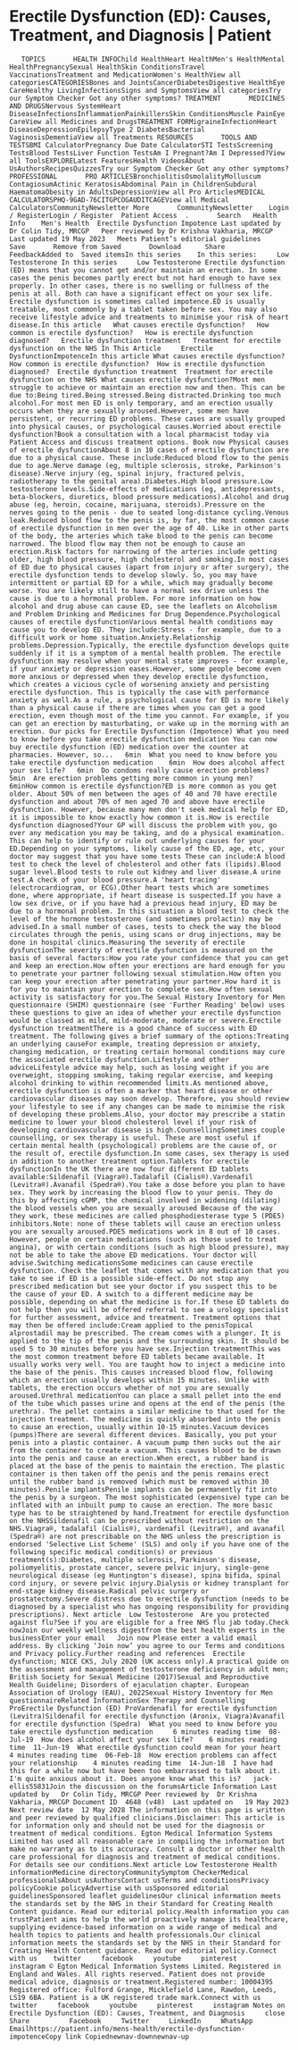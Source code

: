 # Erectile Dysfunction (ED): Causes, Treatment, and Diagnosis | Patient

       TOPICS       HEALTH INFOChild HealthHeart HealthMen's HealthMental HealthPregnancySexual HealthSkin ConditionsTravel VaccinationsTreatment and MedicationWomen's HealthView all categoriesCATEGORIESBones and JointsCancerDiabetesDigestive HealthEye CareHealthy LivingInfectionsSigns and SymptomsView all categoriesTry our Symptom Checker Got any other symptoms? TREATMENT       MEDICINES AND DRUGSNervous SystemHeart DiseaseInfectionsInflammationPainkillersSkin ConditionsMuscle PainEye CareView all Medicines and DrugsTREATMENT FORMigraineInfectionHeart DiseaseDepressionEpilepsyType 2 DiabetesBacterial VaginosisDementiaView all Treatments RESOURCES       TOOLS AND TESTSBMI CalculatorPregnancy Due Date CalculatorSTI TestsScreening TestsBlood TestsLiver Function TestsAm I Pregnant?Am I Depressed?View all ToolsEXPLORELatest FeaturesHealth VideosAbout UsAuthorsRecipesQuizzesTry our Symptom Checker Got any other symptoms? PROFESSIONAL       PRO ARTICLESBronchiolitisOsmolalityMolluscum ContagiosumActinic KeratosisAbdominal Pain in ChildrenSubdural HaematomaObesity in AdultsDepressionView all Pro ArticlesMEDICAL CALCULATORSPHQ-9GAD-76CITGPCOGAUDITCAGEView all Medical CalculatorsCommunityNewsletter More       CommunityNewsletter    Login / RegisterLogin / Register  Patient Access  .       Search   Health Info    Men's Health  Erectile Dysfunction Impotence Last updated by Dr Colin Tidy, MRCGP   Peer reviewed by Dr Krishna Vakharia, MRCGP  Last updated 19 May 2023   Meets Patient’s editorial guidelines            Save       Remove from Saved       Download      Share      FeedbackAdded to  Saved itemsIn this series    In this series:     Low Testosterone In this series     Low Testosterone Erectile dysfunction (ED) means that you cannot get and/or maintain an erection. In some cases the penis becomes partly erect but not hard enough to have sex properly. In other cases, there is no swelling or fullness of the penis at all. Both can have a significant effect on your sex life. Erectile dysfunction is sometimes called impotence.ED is usually treatable, most commonly by a tablet taken before sex. You may also receive lifestyle advice and treatments to minimise your risk of heart disease.In this article   What causes erectile dysfunction?   How common is erectile dysfunction?   How is erectile dysfunction diagnosed?   Erectile dysfunction treatment   Treatment for erectile dysfunction on the NHS In This Article     Erectile DysfunctionImpotenceIn this article What causes erectile dysfunction?  How common is erectile dysfunction?  How is erectile dysfunction diagnosed?  Erectile dysfunction treatment  Treatment for erectile dysfunction on the NHS What causes erectile dysfunction?Most men struggle to achieve or maintain an erection now and then. This can be due to:Being tired.Being stressed.Being distracted.Drinking too much alcohol.For most men ED is only temporary, and an erection usually occurs when they are sexually aroused.However, some men have persistent, or recurring ED problems. These cases are usually grouped into physical causes, or psychological causes.Worried about erectile dysfunction?Book a consultation with a local pharmacist today via Patient Access and discuss treatment options. Book now Physical causes of erectile dysfunctionAbout 8 in 10 cases of erectile dysfunction are due to a physical cause. These include:Reduced blood flow to the penis due to age.Nerve damage (eg, multiple sclerosis, stroke, Parkinson's disease).Nerve injury (eg, spinal injury, fractured pelvis, radiotherapy to the genital area).Diabetes.High blood pressure.Low testosterone levels.Side-effects of medications (eg, antidepressants, beta-blockers, diuretics, blood pressure medications).Alcohol and drug abuse (eg, heroin, cocaine, marijuana, steroids).Pressure on the nerves going to the penis - due to seated long-distance cycling.Venous leak.Reduced blood flow to the penis is, by far, the most common cause of erectile dysfunction in men over the age of 40. Like in other parts of the body, the arteries which take blood to the penis can become narrowed. The blood flow may then not be enough to cause an erection.Risk factors for narrowing of the arteries include getting older, high blood pressure, high cholesterol and smoking.In most cases of ED due to physical causes (apart from injury or after surgery), the erectile dysfunction tends to develop slowly. So, you may have intermittent or partial ED for a while, which may gradually become worse. You are likely still to have a normal sex drive unless the cause is due to a hormonal problem. For more information on how alcohol and drug abuse can cause ED, see the leaflets on Alcoholism and Problem Drinking and Medicines for Drug Dependence.Psychological causes of erectile dysfunctionVarious mental health conditions may cause you to develop ED. They include:Stress - for example, due to a difficult work or home situation.Anxiety.Relationship problems.Depression.Typically, the erectile dysfunction develops quite suddenly if it is a symptom of a mental health problem. The erectile dysfunction may resolve when your mental state improves - for example, if your anxiety or depression eases.However, some people become even more anxious or depressed when they develop erectile dysfunction, which creates a vicious cycle of worsening anxiety and persisting erectile dysfunction. This is typically the case with performance anxiety as well.As a rule, a psychological cause for ED is more likely than a physical cause if there are times when you can get a good erection, even though most of the time you cannot. For example, if you can get an erection by masturbating, or wake up in the morning with an erection. Our picks for Erectile Dysfunction (Impotence) What you need to know before you take erectile dysfunction medication You can now buy erectile dysfunction (ED) medication over the counter at pharmacies. However, so...   6min  What you need to know before you take erectile dysfunction medication    6min  How does alcohol affect your sex life?   6min  Do condoms really cause erection problems?   5min  Are erection problems getting more common in young men?   6minHow common is erectile dysfunction?ED is more common as you get older. About 50% of men between the ages of 40 and 70 have erectile dysfunction and about 70% of men aged 70 and above have erectile dysfunction. However, because many men don't seek medical help for ED, it is impossible to know exactly how common it is.How is erectile dysfunction diagnosed?Your GP will discuss the problem with you, go over any medication you may be taking, and do a physical examination. This can help to identify or rule out underlying causes for your ED.Depending on your symptoms, likely cause of the ED, age, etc, your doctor may suggest that you have some tests These can include:A blood test to check the level of cholesterol and other fats (lipids).Blood sugar level.Blood tests to rule out kidney and liver disease.A urine test.A check of your blood pressure.A 'heart tracing' (electrocardiogram, or ECG).Other heart tests which are sometimes done, where appropriate, if heart disease is suspected.If you have a low sex drive, or if you have had a previous head injury, ED may be due to a hormonal problem. In this situation a blood test to check the level of the hormone testosterone (and sometimes prolactin) may be advised.In a small number of cases, tests to check the way the blood circulates through the penis, using scans or drug injections, may be done in hospital clinics.Measuring the severity of erectile dysfunctionThe severity of erectile dysfunction is measured on the basis of several factors:How you rate your confidence that you can get and keep an erection.How often your erections are hard enough for you to penetrate your partner following sexual stimulation.How often you can keep your erection after penetrating your partner.How hard it is for you to maintain your erection to complete sex.How often sexual activity is satisfactory for you.The Sexual History Inventory for Men questionnaire (SHIM) questionnaire (see 'Further Reading' below) uses these questions to give an idea of whether your erectile dysfunction would be classed as mild, mild-moderate, moderate or severe.Erectile dysfunction treatmentThere is a good chance of success with ED treatment. The following gives a brief summary of the options:Treating an underlying causeFor example, treating depression or anxiety, changing medication, or treating certain hormonal conditions may cure the associated erectile dysfunction.Lifestyle and other adviceLifestyle advice may help, such as losing weight if you are overweight, stopping smoking, taking regular exercise, and keeping alcohol drinking to within recommended limits.As mentioned above, erectile dysfunction is often a marker that heart disease or other cardiovascular diseases may soon develop. Therefore, you should review your lifestyle to see if any changes can be made to minimise the risk of developing these problems.Also, your doctor may prescribe a statin medicine to lower your blood cholesterol level if your risk of developing cardiovascular disease is high.CounsellingSometimes couple counselling, or sex therapy is useful. These are most useful if certain mental health (psychological) problems are the cause of, or the result of, erectile dysfunction.In some cases, sex therapy is used in addition to another treatment option.Tablets for erectile dysfunctionIn the UK there are now four different ED tablets available:Sildenafil (Viagra®).Tadalafil (Cialis®).Vardenafil (Levitra®).Avanafil (Spedra®).You take a dose before you plan to have sex. They work by increasing the blood flow to your penis. They do this by affecting cGMP, the chemical involved in widening (dilating) the blood vessels when you are sexually aroused Because of the way they work, these medicines are called phosphodiesterase type 5 (PDE5) inhibitors.Note: none of these tablets will cause an erection unless you are sexually aroused.PDE5 medications work in 8 out of 10 cases. However, people on certain medications (such as those used to treat angina), or with certain conditions (such as high blood pressure), may not be able to take the above ED medications. Your doctor will advise.Switching medicationsSome medicines can cause erectile dysfunction. Check the leaflet that comes with any medication that you take to see if ED is a possible side-effect. Do not stop any prescribed medication but see your doctor if you suspect this to be the cause of your ED. A switch to a different medicine may be possible, depending on what the medicine is for.If these ED tablets do not help then you will be offered referral to see a urology specialist for further assessment, advice and treatment. Treatment options that may then be offered include:Cream applied to the penisTopical alprostadil may be prescribed. The cream comes with a plunger. It is applied to the tip of the penis and the surrounding skin. It should be used 5 to 30 minutes before you have sex.Injection treatmentThis was the most common treatment before ED tablets became available. It usually works very well. You are taught how to inject a medicine into the base of the penis. This causes increased blood flow, following which an erection usually develops within 15 minutes. Unlike with tablets, the erection occurs whether of not you are sexually aroused.Urethral medicationYou can place a small pellet into the end of the tube which passes urine and opens at the end of the penis (the urethra). The pellet contains a similar medicine to that used for the injection treatment. The medicine is quickly absorbed into the penis to cause an erection, usually within 10-15 minutes.Vacuum devices (pumps)There are several different devices. Basically, you put your penis into a plastic container. A vacuum pump then sucks out the air from the container to create a vacuum. This causes blood to be drawn into the penis and cause an erection.When erect, a rubber band is placed at the base of the penis to maintain the erection. The plastic container is then taken off the penis and the penis remains erect until the rubber band is removed (which must be removed within 30 minutes).Penile implantsPenile implants can be permanently fit into the penis by a surgeon. The most sophisticated (expensive) type can be inflated with an inbuilt pump to cause an erection. The more basic type has to be straightened by hand.Treatment for erectile dysfunction on the NHSSildenafil can be prescribed without restriction on the NHS.Viagra®, tadalafil (Cialis®), vardenafil (Levitra®), and avanafil (Spedra®) are not prescribable on the NHS unless the prescription is endorsed 'Selective List Scheme' (SLS) and only if you have one of the following specific medical condition(s) or previous treatment(s):Diabetes, multiple sclerosis, Parkinson's disease, poliomyelitis, prostate cancer, severe pelvic injury, single-gene neurological disease (eg Huntington's disease), spina bifida, spinal cord injury, or severe pelvic injury.Dialysis or kidney transplant for end-stage kidney disease.Radical pelvic surgery or prostatectomy.Severe distress due to erectile dysfunction (needs to be diagnosed by a specialist who has ongoing responsibility for providing prescriptions). Next article  Low Testosterone  Are you protected against flu?See if you are eligible for a free NHS flu jab today.Check nowJoin our weekly wellness digestfrom the best health experts in the businessEnter your email   Join now Please enter a valid email address. By clicking ‘Join now’ you agree to our Terms and conditions and Privacy policy.Further reading and references  Erectile dysfunction; NICE CKS, July 2020 (UK access only).A practical guide on the assessment and management of testosterone deficiency in adult men; British Society for Sexual Medicine (2017)Sexual and Reproductive Health Guideline; Disorders of ejaculation chapter. European Association of Urology (EAU), 2022Sexual History Inventory for Men questionnaireRelated InformationSex Therapy and Counselling ProErectile Dysfunction (ED) ProVardenafil for erectile dysfunction (Levitra)Sildenafil for erectile dysfunction (Aronix, Viagra)Avanafil for erectile dysfunction (Spedra)  What you need to know before you take erectile dysfunction medication     6 minutes reading time  08-Jul-19  How does alcohol affect your sex life?    6 minutes reading time  11-Jun-19  What erectile dysfunction could mean for your heart    4 minutes reading time  06-Feb-18  How erection problems can affect your relationship    4 minutes reading time  14-Jun-18  I have had this for a while now but have been too embarrassed to talk about it. I'm quite anxious about it. Does anyone know what this is?   jack-ellis55831Join the discussion on the forumsArticle Information Last updated by   Dr Colin Tidy, MRCGP Peer reviewed by  Dr Krishna Vakharia, MRCGP Document ID  4648 (v48)  Last updated on   19 May 2023 Next review date  12 May 2028 The information on this page is written and peer reviewed by qualified clinicians.Disclaimer: This article is for information only and should not be used for the diagnosis or treatment of medical conditions. Egton Medical Information Systems Limited has used all reasonable care in compiling the information but make no warranty as to its accuracy. Consult a doctor or other health care professional for diagnosis and treatment of medical conditions. For details see our conditions.Next article Low Testosterone Health informationMedicine directoryCommunitySymptom CheckerMedical professionalsAbout usAuthorsContact usTerms and conditionsPrivacy policyCookie policyAdvertise with usSponsored editorial guidelinesSponsored leaflet guidelinesOur clinical information meets the standards set by the NHS in their Standard for Creating Health Content guidance. Read our editorial policy.Health information you can trustPatient aims to help the world proactively manage its healthcare, supplying evidence-based information on a wide range of medical and health topics to patients and health professionals.Our clinical information meets the standards set by the NHS in their Standard for Creating Health Content guidance. Read our editorial policy.Connect with us    twitter     facebook     youtube     pinterest     instagram © Egton Medical Information Systems Limited. Registered in England and Wales. All rights reserved. Patient does not provide medical advice, diagnosis or treatment.Registered number: 10004395 Registered office: Fulford Grange, Micklefield Lane, Rawdon, Leeds, LS19 6BA. Patient is a UK registered trade mark.Connect with us    twitter     facebook     youtube     pinterest     instagram Notes on Erectile Dysfunction (ED): Causes, Treatment, and Diagnosis     close Share          Facebook     Twitter     LinkedIn     WhatsApp     Emailhttps://patient.info/mens-health/erectile-dysfunction-impotenceCopy link Copiednewnav-downnewnav-up


